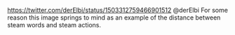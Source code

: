 https://twitter.com/derElbi/status/1503312759466901512 @derElbi For some reason this image springs to mind as an example of the distance between steam words and steam actions. 